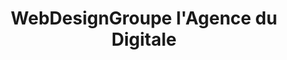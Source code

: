 ---
title: WebDesignGroupe l'Agence du Digitale
menu: Notre Agence
onpage_menu: true
body_classes: "modular header-image fullwidth"

content:
    items: '@self.modular'
    order:
         custom:
            - _callout
            - _vision
            - _contact
            
---